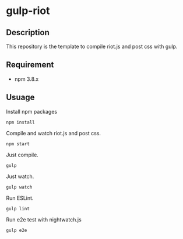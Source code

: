 # gulp-riot

## Description
This repository is the template to compile riot.js and post css with gulp.


## Requirement

- npm 3.8.x


## Usuage

Install npm packages
```
npm install
```

Compile and watch riot.js and post css.
```
npm start
```

Just compile.
```
gulp
```

Just watch.
```
gulp watch
```

Run ESLint.
```
gulp lint
```

Run e2e test with nightwatch.js
```
gulp e2e
```